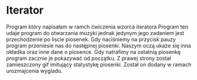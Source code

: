 # Iterator
Program który napisałam w ramch ćwiczenia wzorca iteratora
Program ten udaje program do otwarzania muzyki jednak jedynym jego zadaniem jest przechodzenie po liscie piosenek.
Gdy naciśniemy na przycisk pauzy program przeniesie nas do następnej piosenki. Naszym oczą ukaże się inna okładka oraz inne
dane o piosence. Gdy natrafimy na ostatnią piosenkę program zacznie je pokazywać od początku. 
Z prawej strony został zamieszczony gif imitujący statystykę piosenki. Został on dodany w ramach urozmajcenia wygladu. 
